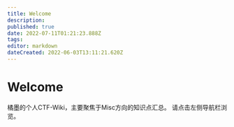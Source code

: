 ```yaml
---
title: Welcome
description: 
published: true
date: 2022-07-11T01:21:23.888Z
tags: 
editor: markdown
dateCreated: 2022-06-03T13:11:21.620Z
---
```


# Welcome
橘墨的个人CTF-Wiki，主要聚焦于Misc方向的知识点汇总。
请点击左侧导航栏浏览。
